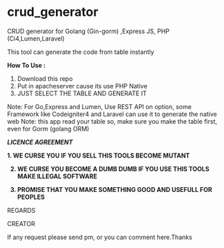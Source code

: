 # crud_generator
CRUD generator for Golang (Gin-gorm) ,Express JS, PHP (Ci4,Lumen,Laravel)

This tool can generate the code from table instantly

<b>How To Use :</b>

1. Download this repo
2. Put in apacheserver cause its use PHP Native
3. JUST SELECT THE TABLE AND GENERATE IT

Note: For Go,Express and Lumen, Use REST API on option, some Framework like Codeigniter4 and Laravel can use it to generate the native web
Note: this app read your table so, make sure you make the table first, even for Gorm (golang ORM)

<b><i>LICENCE AGREEMENT</i></b>

<b>1. WE CURSE YOU IF YOU SELL THIS TOOLS BECOME MUTANT

2. WE CURSE YOU BECOME A DUMB DUMB IF YOU USE THIS TOOLS MAKE ILLEGAL SOFTWARE

3. PROMISE THAT YOU MAKE SOMETHING GOOD AND USEFULL FOR PEOPLES

</b>


REGARDS

CREATOR


If any request please send pm, or you can comment here.Thanks

